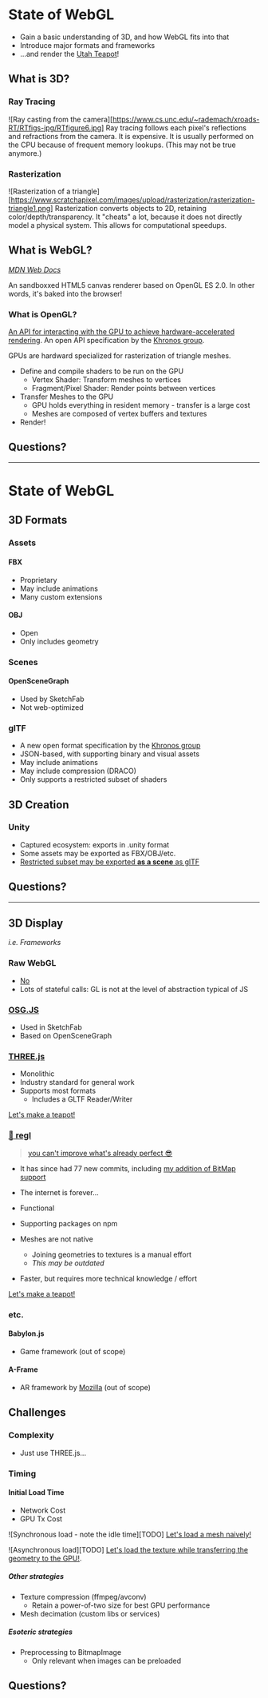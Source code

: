 # State of WebGL
- Gain a basic understanding of 3D, and how WebGL fits into that
- Introduce major formats and frameworks
- ...and render the [Utah Teapot](https://www.sjbaker.org/wiki/index.php?title=The_History_of_The_Teapot)!

## What is 3D?
### Ray Tracing
![Ray casting from the camera][https://www.cs.unc.edu/~rademach/xroads-RT/RTfigs-jpg/RTfigure6.jpg]
Ray tracing follows each pixel's reflections and refractions from the camera.
It is expensive. It is usually performed on the CPU because of frequent memory lookups. (This may not be true anymore.)

### Rasterization
![Rasterization of a triangle][https://www.scratchapixel.com/images/upload/rasterization/rasterization-triangle1.png]
Rasterization converts objects to 2D, retaining color/depth/transparency.
It "cheats" a lot, because it does not directly model a physical system. This allows for computational speedups.

## What is WebGL?
*[MDN Web Docs](mdn.io/webgl)*

An sandboxxed HTML5 canvas renderer based on OpenGL ES 2.0. In other words, it's baked into the browser!

### What is OpenGL?
[An API for interacting with the GPU to achieve hardware-accelerated rendering](https://en.wikipedia.org/wiki/OpenGL).
An open API specification by the [Khronos group](https://www.khronos.org/).

GPUs are hardward specialized for rasterization of triangle meshes.

- Define and compile shaders to be run on the GPU
  - Vertex Shader: Transform meshes to vertices
  - Fragment/Pixel Shader: Render points between vertices
- Transfer Meshes to the GPU
  - GPU holds everything in resident memory - transfer is a large cost
  - Meshes are composed of vertex buffers and textures
- Render!

## Questions?

---

# State of WebGL

## 3D Formats
### Assets
#### FBX
- Proprietary
- May include animations
- Many custom extensions

#### OBJ
- Open
- Only includes geometry

### Scenes
#### OpenSceneGraph
- Used by SketchFab
- Not web-optimized

### glTF
- A new open format specification by the [Khronos group](https://www.khronos.org/)
- JSON-based, with supporting binary and visual assets
- May include animations
- May include compression (DRACO)
- Only supports a restricted subset of shaders

## 3D Creation
### Unity
- Captured ecosystem: exports in .unity format
- Some assets may be exported as FBX/OBJ/etc.
- [Restricted subset may be exported **as a scene** as glTF](https://github.com/zzmp/UnityGLTF)

## Questions?

---

## 3D Display
*i.e. Frameworks*

### Raw WebGL
- [No](https://regl-project.github.io/regl/www/compare.html)
- Lots of stateful calls: GL is not at the level of abstraction typical of JS

### [OSG.JS](http://osgjs.org/)
- Used in SketchFab
- Based on OpenSceneGraph

### [THREE.js](https://threejs.org/)
- Monolithic
- Industry standard for general work
- Supports most formats
  - Includes a GLTF Reader/Writer

[Let's make a teapot!](./index.html)
<!-- TODO: Copy ./teapot.three.js into the console for this demo -->

### [👑 regl](http://regl.party/)
> [you can't improve what's already perfect 😎](https://gitter.im/mikolalysenko/regl?at=59826511614889d475132d85)
- It has since had 77 new commits, including [my addition of BitMap support](https://github.com/regl-project/regl/pull/470)
- The internet is forever...

- Functional
- Supporting packages on npm
- Meshes are not native
  - Joining geometries to textures is a manual effort
  - *This may be outdated*
- Faster, but requires more technical knowledge / effort

[Let's make a teapot!](./index.html)
<!-- TODO: Copy ./teapot.regl.js into the console for this demo -->

### etc.
#### Babylon.js
- Game framework (out of scope)
#### A-Frame
- AR framework by [Mozilla](https://www.mozilla.org/) (out of scope)

## Challenges
### Complexity
- Just use THREE.js...

### Timing

#### Initial Load Time
- Network Cost
- GPU Tx Cost

![Synchronous load - note the idle time][TODO]
[Let's load a mesh naively!](./mesh.sync.html)

![Asynchronous load][TODO]
[Let's load the texture while transferring the geometry to the GPU!](./mesh.async.html).

##### Other strategies
- Texture compression (ffmpeg/avconv)
  - Retain a power-of-two size for best GPU performance
- Mesh decimation (custom libs or services)

##### Esoteric strategies
- Preprocessing to BitmapImage
  - Only relevant when images can be preloaded

## Questions?
